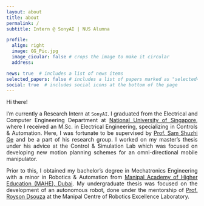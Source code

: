 ```yaml
---
layout: about
title: about
permalink: /
subtitle: Intern @ SonyAI | NUS Alumna

profile:
  align: right
  image: GG_Pic.jpg
  image_cicular: false # crops the image to make it circular
  address: 

news: true  # includes a list of news items
selected_papers: false # includes a list of papers marked as "selected={true}"
social: true  # includes social icons at the bottom of the page
---
```


<div align="justify">
Hi there!

I’m currently a Research Intern at `SonyAI`. I graduated from the Electrical and Computer Engineering Department at [National University of Singapore](https://www.nus.edu.sg/), where I received an M.Sc. in Electrical Engineering, specializing in Controls & Automation. Here, I was fortunate to be supervised by [Prof. Sam Shuzhi Ge](https://cde.nus.edu.sg/ece/staff/ge-shuzhi-sam/) and be a part of his research group. I worked on my master’s thesis under his advice at the Control & Simulation Lab which was focused on developing new motion planning schemes for an omni-directional mobile manipulator.

Prior to this, I obtained my bachelor’s degree in Mechatronics Engineering with a minor in Robotics & Automation from [Manipal Academy of Higher Education (MAHE), Dubai](https://www.manipaldubai.com/). My undergraduate thesis was focused on the development of an autonomous robot, done under the mentorship of [Prof. Royson Dsouza](https://www.linkedin.com/in/royson-dsouza-a20092141/?originalSubdomain=fi) at the Manipal Centre of Robotics Excellence Laboratory.</div>
